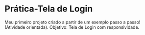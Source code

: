 # Prática-Tela de Login
Meu primeiro projeto criado a partir de um exemplo passo a passo! (Atividade orientada).
Objetivo: Tela de Login com responsividade.
